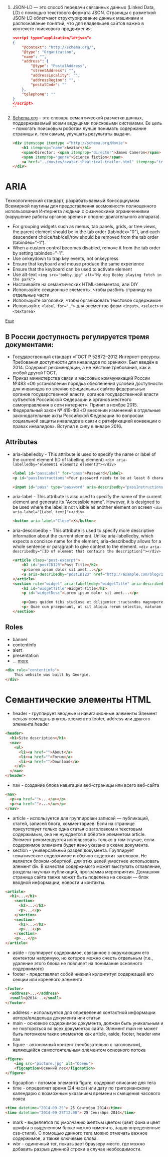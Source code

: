 1. JSON-LD — это способ передачи связанных данных (Linked Data, LD) с помощью текстового формата JSON. Страницы с разметкой JSON-LD облегчают структурирование данных машинами и распознавание понятий, что для владельцев сайтов важно в контексте поискового продвижения.
    ```json
    <script type="application/ld+json">
    {
        "@context": "http://schema.org/",
        "@type": "Organization",
        "name": "",
        "address": {
            "@type": "PostalAddress",
            "streetAddress": "",
            "addressLocality": "",
            "addressRegion": "",
            "postalCode": ""
        },
        "telephone": ""
    }
    </script>
    ``
1. [Schema.org](https://schema.org/) – это словарь семантической разметки данных, поддерживаемый всеми ведущими поисковыми системами. Ее цель – помогать поисковым роботам лучше понимать содержание страницы и, тем самым, улучшать результаты выдачи.
    ```html
    <div itemscope itemtype ="http://schema.org/Movie">
        <h1 itemprop="name">Avatar</h1>
        <span>Director: <span itemprop="director">James Cameron</span> (born August 16, 1954)</span>
        <span itemprop="genre">Science fiction</span>
        <a href="../movies/avatar-theatrical-trailer.html" itemprop="trailer">Trailer</a>
    </div>
    ```
# ARIA
 Технологический стандарт, разрабатываемый Консорциумом Всемирной паутины для предоставления возможности полноценного использования Интернета людьми с физическими ограничениями (нарушение работы органов зрения и опорно-двигательного аппарата). 

- For grouping widgets such as menus, tab panels, grids, or tree views, the parent element should be in the tab order (tabindex="0"), and each descendent choice/tab/cell/row should be removed from the tab order (tabindex="-1").
- When a custom control becomes disabled, remove it from the tab order by setting tabindex="-1".
- Use onkeydown to trap key events, not onkeypress
- Ensure that keyboard and mouse produce the same experience
- Ensure that the keyboard can be used to activate element
- Use alt-text 
    `<img src="bobby.jpg" alt="My dog Bobby playing fetch in the park">`
- Настаивайте на семантических HTML-элементах, или DIY
- Используйте секционные элементы, чтобы разбить страницу на отдельные части
- Используйте заголовки, чтобы организовать текстовое содержимое
- Используйте `<label for="…">` для элементов форм `<input>`, `<select>` и `<textarea>`

[Еще](https://medium.com/web-standards/pragmatic-a11y-rules-b16dd2f77685)

## В России доступность регулируется тремя документами:

* Государственный стандарт «ГОСТ Р 52872–2012 Интернет-ресурсы. Требования доступности для инвалидов по зрению». Был введён в 2014. Содержит рекомендации, а не жёсткие требования, как и любой другой ГОСТ.
* Приказ министерства связи и массовых коммуникаций России №483 «Об установлении порядка обеспечения условий доступности для инвалидов по зрению официальных сайтов федеральных органов государственной власти, органов государственной власти субъектов Российской Федерации и органов местного самоуправления в сети интернет». Принят в ноябре 2015.
* Федеральный закон № 419-ФЗ «О внесении изменений в отдельные законодательные акты Российской Федерации по вопросам социальной защиты инвалидов в связи с ратификацией конвенции о правах инвалидов». Вступил в силу в январе 2016.

## Attributes
- aria-labelledby - This attribute is used to specify the name or label of the current element (ID of labelling element)
    `<div aria-labelledby="element1 element2 element3"></div>`
    ```html
    <label id="passLabel" for="pass">Password</label>
    <p id="passInstructions">Your password needs to be at least 8 characters long and have 1 number</p>

    <input id="pass" type="password" aria-describedby="passInstructions" aria-labelledby="passLabel">
    ```
- aria-label - This attribute is also used to specify the name of the current element and generate its "Accessible name". However, it is designed to be used where the label is not visible as another element on screen
    `<div aria-label="[Label text]"></div>`
    ```html
    <button aria-label="Close">X</button>
    ```
- aria-describedby - This attribute is used to specify more descriptive information about the current element. Unlike aria-labelledby, which expects a concisce name for the element, aria-describedby allows for a whole sentence or paragraph to give context to the element.
    `<div aria-describedby="[ID of element that contains the description]"></div>`
    ```html
    <article class="post-excerpt">
        <h2 id="postID123">Post Title</h2>
        <p>Lorem ipsum dolor sit amet...</p>
        <a aria-describedby="postID123" href="http://example.com/blog/123">Continue reading</a>
    </article>
    <section role="widget" aria-labelledby="widgetTitle" aria-describedby="widgetDesc">
        <h2 id="widgetTitle">Widget Title</h2>
        <p id="widgetDesc">Lorem ipsum dolor sit amet...</p>

        <p>Quos quidem tibi studiose et diligenter tractandos magnopere censeo</p>
        <p> Quae cum praeponunt, ut sit aliqua rerum selectio, naturam videntur sequi</p>
    </section>
    ```
## Roles
- banner
- contentinfo
- alert
- presentation
- ...
[more](https://developer.mozilla.org/ru/docs/Web/Accessibility/ARIA/ARIA_Techniques)

```html
<div role="contentinfo">
    This website was built by Georgie.
</div>
```

# Cемантические элементы HTML
- header - группирует вводные и навигационные элементы
    Элемент нельзя помещать внутрь элементов footer, address или другого элемента header
```html
<header>
  <h1>Site description</h1>
  <nav>
    <ul>
      <li><a href="">About</a>
      <li><a href="">Forum</a>
      <li><a href="">Download</a>
    </ul>
  </nav>
</header>
```
- nav - создание блока навигации веб-страницы или всего веб-сайта
```html
<nav>
  <p><a href="">...</a></p>
  <p><a href="">...</a></p>
</nav>
```
- article - используется для группировки записей — публикаций, статей, записей блога, комментариев. Если на странице присутствует только одна статья с заголовком и текстовым содержимым, она не нуждается в обёртке элементом article. Элемент рекомендуется использовать только в том случае, если содержимое элемента будет явно указано в схеме документа.
- section - универсальный раздел документа. Группирует тематическое содержимое и обычно содержит заголовок. Не является блоком-оберткой, для этих целей уместнее использовать элемент div. В качестве содержимого может выступать оглавление, разделы научных публикаций, программа мероприятия. Домашняя страница сайта также может быть поделена на секции — блок вводной информации, новости и контакты.
```html
<article>
  <h1>...</h1>
    <section>
      <h2>...</h2>
      <p>...</p>
    </section>
    <section>
      <h2>...</h2>
      <p>...</p>
    </section>
    <p>...</p>
</article>
```
- aside - группирует содержимое, связанное с окружающим его контентом напрямую, но которое можно счесть отдельным (т.е., удаление этого блока не повлияет на понимание основного содержимого)
- footer - представляет собой нижний колонтитул содержащей его секции или корневого элемента
```html
<footer>
  <address>...</address>
  <small>@2014...</small>
</footer>
```
- address - используется для определения контактной информации автора/владельца документа или статьи
- main - основное содержимое документа, должен быть уникальным и не повторяться во всех документах сайта. Элемент main не может быть потомком таких элементов как article, aside, footer, header или nav
- figure - автономный контент (необязательно с заголовком), являющийся самостоятельным элементом основного потока
```html
<figure>
    <img src="picture.jpg" alt="Осень">
    <figcaption>Осенний лес</figcaption>
</figure>
```
- figcaption - потомок элемента figure, содержит описание для тега
- time - определяет время (24 часа) или дату по григорианскому календарю с возможным указанием времени и смещения часового пояса
```html
<time datetime="2014-09-25"> 25 Сентября 2014</time>
<time datetime="2014-09-25T12:00"> 25 Сентября 2014</time>
```
- mark - выделяется по умолчанию желтым цветом (цвет фона и цвет шрифта в выделенном блоке можно изменить, задав определенные css-стили). С помощью данного тега можно отмечать важное содержимое, а также ключевые слова.
- wbr - одиночный тег, показывает браузеру место, где можно добавить разрыв длинной строки в случае необходимости.
